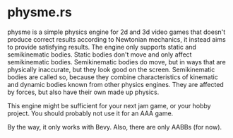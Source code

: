 # physme.rs

physme is a simple physics engine for 2d and 3d video games that 
doesn't produce correct results according to Newtonian mechanics,
it instead aims to provide satisfying results.  The engine only
supports static and semikinematic bodies.  Static bodies don't
move and only affect semikinematic bodies.  Semikinematic bodies
do move, but in ways that are physically inaccurate, but they
look good on the screen.  Semikinematic bodies are called so,
because they combine characteristics of kinematic and dynamic
bodies known from other physics engines.  They are affected by
forces, but also have their own made up physics.

This engine might be sufficient for your next jam game, or your
hobby project.  You should probably not use it for an AAA game.

By the way, it only works with Bevy.  Also, there are only AABBs
(for now).
